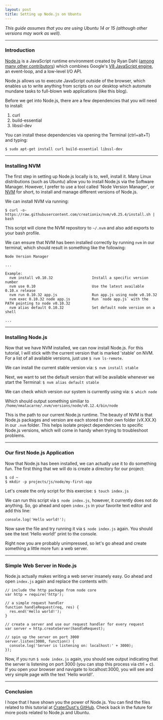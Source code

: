 ```yaml
---
layout: post
title: Setting up Node.js on Ubuntu 
---
```

*This guide assumes that you are using Ubuntu 14 or 15  (although other versions may work as well).*

---
### Introduction
[Node.js](https://nodejs.org/) is a JavaScript runtime environment created by Ryan Dahl ([among many other contributors](https://github.com/joyent/node/graphs/contributors)) which combines Google's [V8 JavaScript engine](https://en.wikipedia.org/wiki/V8_(JavaScript_engine)), an event-loop, and a low-level I/O API.

Node.js allows us to execute JavaScript outside of the browser, which enables us to write anything from scripts on our desktop which automate mundane tasks to full-blown web applications (like this blog).

Before we get into Node.js, there are a few dependencies that you will need to install:
1. curl
2. build-essential
3. libssl-dev

You can install these dependencies via opening the Terminal (ctrl+alt+T) and typing:
```
$ sudo apt-get install curl build-essential libssl-dev
```
---
### Installing NVM
The first step in setting up Node.js locally is to, well, install it. Many Linux distributions (such as Ubuntu) allow you to install Node.js via the Software Manager. However, I prefer to use a tool called 'Node Version Manager', or [NVM](https://github.com/creationix/nvm) for short, to install and manage different versions of Node.js. 

We can install NVM via running:

`$ curl -o- https://raw.githubusercontent.com/creationix/nvm/v0.25.4/install.sh | bash`

This script will clone the NVM repository to `~/.nvm` and also add exports to your bash profile.

We can ensure that NVM has been installed correctly by running `nvm` in our terminal, which should result in something like the following:
```
Node Version Manager

...

Example:
  nvm install v0.10.32                  Install a specific version number
  nvm use 0.10                          Use the latest available 0.10.x release
  nvm run 0.10.32 app.js                Run app.js using node v0.10.32
  nvm exec 0.10.32 node app.js          Run `node app.js` with the PATH pointing to node v0.10.32
  nvm alias default 0.10.32             Set default node version on a shell

...
```
---

### Installing Node.js
Now that we have NVM installed, we can now install Node.js. For this tutorial, I will stick with the current version that is marked 'stable' on NVM. For a list of all available versions, just use `$ nvm ls-remote`.

We can install the current stable version via:
`$ nvm install stable`

Next, we want to set the default version that will be available whenever we start the Terminal:
`$ nvm alias default stable`

We can check which version our system is currently using via:
`$ which node`

Which should output something similiar to `/home/nmalacarne/.nvm/versions/node/v0.12.4/bin/node`

This is the path to our current Node.js runtime. The beauty of NVM is that Node.js packages and version are each stored in their own folder (vX.XX.X) in our `.nvm` folder. This helps isolate project dependencies to specific Node.js versions, which will come in handy when trying to troubleshoot problems.

---

### Our first Node.js Application
Now that Node.js has been installed, we can actually use it to do something fun. The first thing that we will do is create a directory for our project:
```
$ cd ~
$ mkdir -p projects/js/node/my-first-app
```
Let's create the only script for this exercise: `$ touch index.js`

We can run this script via `$ node index.js`, however, it currently does not do anything. So, go ahead and open `index.js` in your favorite text editor and add this line:

`console.log('Hello world!');`

Now save the file and try running it via `$ node index.js` again. You should see the text 'Hello world!' print to the console.

Right now you are probably unimpressed, so let's go ahead and create something a little more fun: a web server.

---

### Simple Web Server in Node.js
Node.js actually makes writing a web server insanely easy. Go ahead and open `index.js` again and replace the contents with:
```language-javascript
// include the http package from node core
var http = require('http');

// a simple request handler
function handleRequest(req, res) {
  res.end('Hello world!');
}

// create a server and use our request handler for every request
var server = http.createServer(handleRequest);

// spin up the server on port 3000
server.listen(3000, function() {
  console.log('Server is listening on: localhost:' + 3000);
});
```

Now, if you run `$ node index.js` again, you should see output indicating that the server is listening on port 3000 (you can stop this process via ctrl + c). If you open your browser and navigate to localhost:3000, you will see and very simple page with the text 'Hello world!'.

---

### Conclusion
I hope that I have shown you the power of Node.js. You can find the files related to this tutorial at [CraterDust's GitHub](https://github.com/CraterDust/node-simple-webserver). Check back in the future for more posts related to Node.js and Ubuntu.

 
